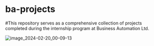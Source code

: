 # ba-projects
#This repository serves as a comprehensive collection of projects completed during the internship program at Business Automation Ltd.

![image_2024-02-20_00-09-13](https://github.com/mh-majumdar/ba-projects/assets/66936454/67ec9a6b-84d5-40d9-a283-92fb87487ac6)
